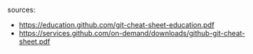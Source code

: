sources: 
* https://education.github.com/git-cheat-sheet-education.pdf
* https://services.github.com/on-demand/downloads/github-git-cheat-sheet.pdf
